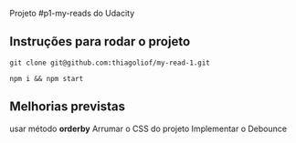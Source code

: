 Projeto #p1-my-reads do Udacity

## Instruções para rodar o projeto
```git clone git@github.com:thiagoliof/my-read-1.git```

```npm i && npm start```


## Melhorias previstas
usar método **orderby** 
Arrumar o CSS do projeto
Implementar o Debounce
